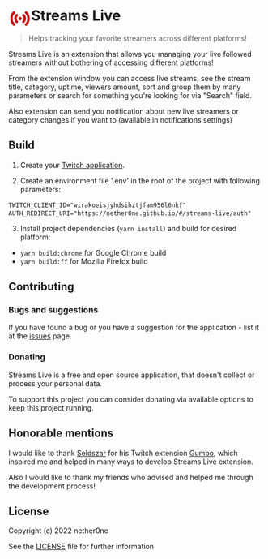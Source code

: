 # <img src="/public/icon/icon-48.png" width="45" align="left" /> Streams Live

> Helps tracking your favorite streamers across different platforms!

Streams Live is an extension that allows you managing your live followed streamers without bothering of accessing different platforms!

From the extension window you can access live streams, see the stream title, category, uptime, viewers amount, sort and group them by many parameters or search for something you're looking for via "Search" field.

Also extension can send you notification about new live streamers or category changes if you want to (available in notifications settings)

## Build

1. Create your [Twitch application](https://dev.twitch.tv/console/apps).

2. Create an environment file '.env' in the root of the project with following parameters:

```
TWITCH_CLIENT_ID="wirakoeisjyhdsihztjfam956l6nkf"
AUTH_REDIRECT_URI="https://nether0ne.github.io/#/streams-live/auth"
```

3. Install project dependencies (`yarn install`) and build for desired platform:

- `yarn build:chrome` for Google Chrome build
- `yarn build:ff` for Mozilla Firefox build

## Contributing

### Bugs and suggestions

If you have found a bug or you have a suggestion for the application - list it at the [issues](https://github.com/Nether0ne/Streams-Live/issues) page.

### Donating

Streams Live is a free and open source application, that doesn't collect or process your personal data.

To support this project you can consider donating via available options to keep this project running.

## Honorable mentions

I would like to thank [Seldszar](https://github.com/Seldszar) for his Twitch extension [Gumbo](https://github.com/Seldszar/Gumbo), which inspired me and helped in many ways to develop Streams Live extension.

Also I would like to thank my friends who advised and helped me through the development process!

## License

Copyright (c) 2022 nether0ne

See the [LICENSE](https://github.com/Nether0ne/Streams-Live/blob/main/LICENSE) file for further information
